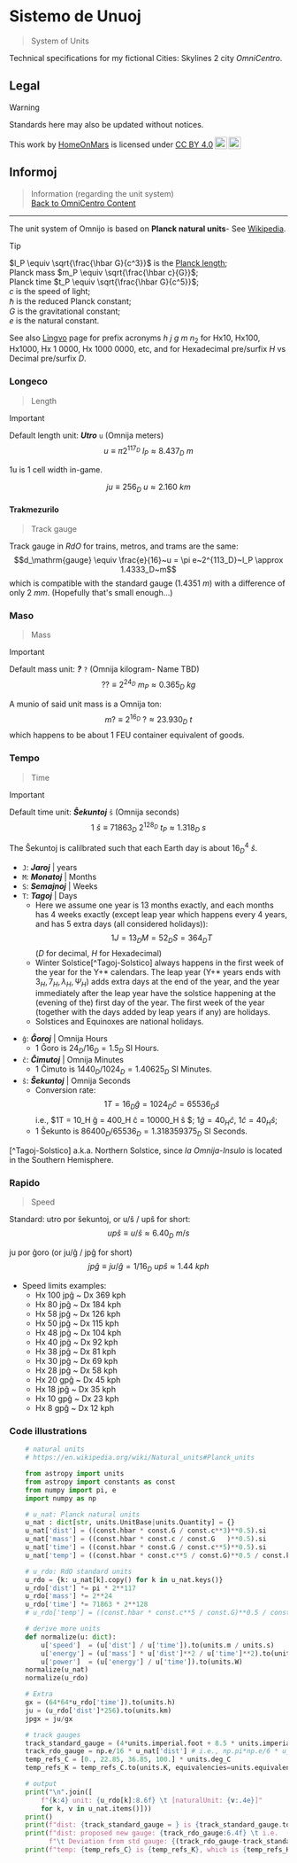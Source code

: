 <!-- -*- coding: utf-8 -*- -->

Sistemo de Unuoj
===============================================================================

> System of Units

Technical specifications for my fictional Cities: Skylines 2 city *OmniCentro*.

Legal
-------------------------------------------------------------------------------

> [!WARNING]
> Standards here may also be updated without notices.  

<p xmlns:cc="http://creativecommons.org/ns#" >This work by <a rel="cc:attributionURL dct:creator" property="cc:attributionName" href="https://github.com/HomeOnMars">HomeOnMars</a> is licensed under <a href="https://creativecommons.org/licenses/by/4.0/?ref=chooser-v1" target="_blank" rel="license noopener noreferrer" style="display:inline-block;">CC BY 4.0<img style="height:22px!important;margin-left:3px;vertical-align:text-bottom;" src="https://mirrors.creativecommons.org/presskit/icons/cc.svg?ref=chooser-v1" alt=""><img style="height:22px!important;margin-left:3px;vertical-align:text-bottom;" src="https://mirrors.creativecommons.org/presskit/icons/by.svg?ref=chooser-v1" alt=""></a></p>

Informoj
-------------------------------------------------------------------------------

> Information (regarding the unit system)
> <br>
> [Back to OmniCentro Content](../OmniCentro.md#teknikaj-specifoj)

-------------------------------------------------------------------------------

The unit system of Omnijo is based on **Planck natural units**-
See [Wikipedia](https://en.wikipedia.org/wiki/Natural_units#Planck_units).

> [!TIP]
> $l_P \equiv \sqrt{\frac{\hbar G}{c^3}}$
> is the [Planck length](https://simple.wikipedia.org/wiki/Planck_length#);  
> Planck mass $m_P \equiv \sqrt{\frac{\hbar c}{G}}$;  
> Planck time $t_P \equiv \sqrt{\frac{\hbar G}{c^5}}$;  
> $c$ is the speed of light;  
> $\hbar$ is the reduced Planck constant;  
> $G$ is the gravitational constant;  
> $e$ is the natural constant.

See also [Lingvo](../OmniCentro/Lingvo.md#algebro) page for prefix acronyms
$h~j~g~m~n_2$ for Hx10, Hx100, Hx1000, Hx 1 0000, Hx 1000 0000, etc,
and for Hexadecimal pre/surfix *H* vs Decimal pre/surfix *D*.

### Longeco

> Length

> [!IMPORTANT]
> Default length unit: ***Utro*** `u` (Omnija meters)
> $$u \equiv \pi 2^{117_D}~l_P \approx 8.437_D~m$$

1u is 1 cell width in-game.

$$ju \equiv 256_D~u \approx 2.160~km$$

#### Trakmezurilo

> Track gauge

Track gauge in *RdO* for trains, metros, and trams are the same:
$$d_\mathrm{gauge}
    \equiv \frac{e}{16}~u
    = \pi e~2^{113_D}~l_P
    \approx 1.4333_D~m$$
which is compatible with the standard gauge ($1.4351~m$)
with a difference of only $2~mm$.
(Hopefully that's small enough...)

### Maso

> Mass

> [!IMPORTANT]
> Default mass unit: ***?*** `?` (Omnija kilogram- Name TBD)
> $$??
    \equiv 2^{24_D}~m_P
    \approx 0.365_D~kg$$

A munio of said unit mass is a Omnija ton:
$$m? \equiv 2^{16_D}~? \approx 23.930_D~t$$
which happens to be about 1 FEU container equivalent of goods.

### Tempo

> Time

> [!IMPORTANT]
> Default time unit: ***Ŝekuntoj*** `ŝ` (Omnija seconds)
> $$1~ŝ \equiv 71863_D~2^{128_D}~t_P \approx 1.318_D~s$$
<!-- 1~ŝ = 1.518_H~s -->

The Ŝekuntoj is calilbrated such that each Earth day is about $16_D^4~ŝ$.

- `J`: ***Jaroj***    | years
- `M`: ***Monatoj***  | Months
- `S`: ***Semajnoj*** | Weeks
- `T`: ***Tagoj***    | Days
  - Here we assume one year is 13 months exactly,
    and each months has 4 weeks exactly
    (except leap year which happens every 4 years,
    and has 5 extra days (all considered holidays)):
    $$1J = 13_D M = 52_D S = 364_D T$$
    ($D$ for decimal, $H$ for Hexadecimal)
  - Winter Solstice[^Tagoj-Solstico] always happens
    in the first week of the year for the Y+\* calendars.
    The leap year (Y+\* years ends with $3_H, 7_H, λ_H, Ψ_H$) adds extra days at the end of the year,
    and the year immediately after the leap year have the solstice
    happening at the (evening of the) first day of the year.
    The first week of the year
    (together with the days added by leap years if any)
    are holidays.
  - Solstices and Equinoxes are national holidays.
<!-- - h: ***Horoj***    | Hours
- m: ***Minutoj***  | Minutes
- s: ***Sekundoj*** | Seconds -->
- `ĝ`: ***Ĝoroj***    | Omnija Hours
  - 1 Ĝoro is    $24_D/16_D = 1.5_D$ SI Hours.
- `ĉ`: ***Ĉimutoj***  | Omnija Minutes
  - 1 Ĉimuto is  $1440_D/1024_D = 1.40625_D$ SI Minutes.
- `ŝ`: ***Ŝekuntoj*** | Omnija Seconds
  - Conversion rate:
    $$1T = 16_D ĝ = 1024_D ĉ = 65536_D ŝ$$
    i.e.,
    $1T = 10_H ĝ = 400_H ĉ = 10000_H ŝ $;
    $1ĝ = 40_H ĉ$,
    $1ĉ = 40_H ŝ$;
  - 1 Ŝekunto is $86400_D/65536_D = 1.318359375_D$ SI Seconds.

[^Tagoj-Solstico] a.k.a. Northern Solstice, since *la Omnija-Insulo* is located in the Southern Hemisphere.

### Rapido

> Speed

Standard: utro por ŝekuntoj, or u/ŝ / upŝ for short:
$$upŝ \equiv u/ŝ \approx 6.40_D~m/s$$

ju por ĝoro (or ju/ĝ / jpĝ for short)
$$jpĝ \equiv ju/ĝ = 1/16_D~upŝ \approx 1.44~kph$$

- Speed limits examples:
    - Hx 100 jpĝ ~ Dx 369 kph  <!-- Dx 370 kph -->
    - Hx  80 jpĝ ~ Dx 184 kph  <!-- Dx 185 kph -->
    - Hx  58 jpĝ ~ Dx 126 kph    <!-- Dx 125 kph -->
    - Hx  50 jpĝ ~ Dx 115 kph  <!-- Dx 115 kph -->
    - Hx  48 jpĝ ~ Dx 104 kph    <!-- Dx 105 kph -->
    - Hx  40 jpĝ ~ Dx  92 kph  <!-- Dx  90 kph -->
    - Hx  38 jpĝ ~ Dx  81 kph    <!-- Dx  80 kph -->
    - Hx  30 jpĝ ~ Dx  69 kph  <!-- Dx  70 kph -->
    - Hx  28 jpĝ ~ Dx  58 kph    <!-- Dx  60 kph -->
    - Hx  20 gpĝ ~ Dx  45 kph  <!-- Dx  45 kph -->
    - Hx  18 jpĝ ~ Dx  35 kph    <!-- Dx  35 kph -->
    - Hx  10 gpĝ ~ Dx  23 kph  <!-- Dx  25 kph -->
    - Hx   8 gpĝ ~ Dx  12 kph    <!-- Dx  10 kph -->

### Code illustrations

```python
    # natural units
    # https://en.wikipedia.org/wiki/Natural_units#Planck_units

    from astropy import units
    from astropy import constants as const
    from numpy import pi, e
    import numpy as np

    # u_nat: Planck natural units
    u_nat : dict[str, units.UnitBase|units.Quantity] = {}
    u_nat['dist'] = ((const.hbar * const.G / const.c**3)**0.5).si
    u_nat['mass'] = ((const.hbar * const.c / const.G   )**0.5).si
    u_nat['time'] = ((const.hbar * const.G / const.c**5)**0.5).si
    u_nat['temp'] = ((const.hbar * const.c**5 / const.G)**0.5 / const.k_B).si

    # u_rdo: RdO standard units
    u_rdo = {k: u_nat[k].copy() for k in u_nat.keys()}
    u_rdo['dist'] *= pi * 2**117
    u_rdo['mass'] *= 2**24
    u_rdo['time'] *= 71863 * 2**128
    # u_rdo['temp'] = ((const.hbar * const.c**5 / const.G)**0.5 / const.k_B).si

    # derive more units
    def normalize(u: dict):
        u['speed']  = (u['dist'] / u['time']).to(units.m / units.s)
        u['energy'] = (u['mass'] * u['dist']**2 / u['time']**2).to(units.J)
        u['power']  = (u['energy'] / u['time']).to(units.W)
    normalize(u_nat)
    normalize(u_rdo)

    # Extra
    gx = (64*64*u_rdo['time']).to(units.h)
    ju = (u_rdo['dist']*256).to(units.km)
    jpgx = ju/gx

    # track gauges
    track_standard_gauge = (4*units.imperial.foot + 8.5 * units.imperial.inch).si
    track_rdo_gauge = np.e/16 * u_nat['dist'] # i.e., np.pi*np.e/6 * u_rdo['dist']
    temp_refs_C = [0., 22.85, 36.85, 100.] * units.deg_C
    temp_refs_K = temp_refs_C.to(units.K, equivalencies=units.equivalencies.temperature())

    # output
    print("\n".join([
        f"{k:4} unit: {u_rdo[k]:8.6f} \t [naturalUnit: {v:.4e}]"
        for k, v in u_nat.items()]))
    print()
    print(f"dist: {track_standard_gauge = } is {track_standard_gauge.to(u_rdo['dist']):6.4f}")
    print(f"dist: proposed new gauge: {track_rdo_gauge:6.4f} \t i.e.  (1024/6101*pi*e) u_dist ({track_rdo_gauge==((1024/6101)*np.pi*np.e*u_rdo['dist'])});",
          f"\t Deviation from std gauge: {(track_rdo_gauge-track_standard_gauge).to(units.mm):4.1f}")
    print(f"temp: {temp_refs_C} is {temp_refs_K}, which is {temp_refs_K.to(u_rdo['temp'])} ")
```
